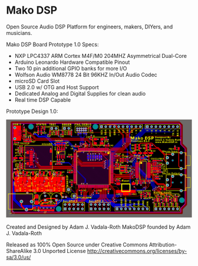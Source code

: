 Mako DSP
=======

Open Source Audio DSP Platform for engineers, makers, DIYers, and musicians. 

Mako DSP Board Prototype 1.0 Specs:
- NXP LPC4337 ARM Cortex M4F/M0 204MHZ Asymmetrical Dual-Core
- Arduino Leonardo Hardware Compatible Pinout
- Two 10 pin additional GPIO banks for more I/O
- Wolfson Audio WM8778 24 Bit 96KHZ In/Out Audio Codec
- microSD Card Slot
- USB 2.0 w/ OTG and Host Support
- Dedicated Analog and Digital Supplies for clean audio
- Real time DSP Capable

Prototype Design 1.0:

![Prototype Design 1.0](/Hardware/PCB/Mako%20DSP%20P1.png)

Created and Designed by Adam J. Vadala-Roth
MakoDSP founded by Adam J. Vadala-Roth

Released as 100% Open Source under
Creative Commons Attribution-ShareAlike 3.0 Unported License
http://creativecommons.org/licenses/by-sa/3.0/us/
